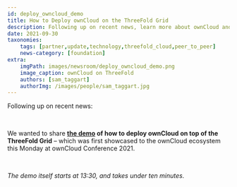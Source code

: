 ```yaml
---
id: deploy_owncloud_demo
title: How to Deploy ownCloud on the ThreeFold Grid
description: Following up on recent news, learn more about ownCloud and ThreeFold and see a live demo.
date: 2021-09-30
taxonomies:
    tags: [partner,update,technology,threefold_cloud,peer_to_peer]
    news-category: [foundation]
extra:
    imgPath: images/newsroom/deploy_owncloud_demo.png
    image_caption: ownCloud on ThreeFold
    authors: [sam_taggart]
    authorImg: /images/people/sam_taggart.jpg
---
```


Following up on recent news:

<br/>

We wanted to share **[the demo](https://www.youtube.com/watch?v=2ZkpsG6dQvw) of how to deploy ownCloud on top of the ThreeFold Grid** – which was first showcased to the ownCloud ecosystem this Monday at ownCloud Conference 2021.

<br/>

*The demo itself starts at 13:30, and takes under ten minutes.*